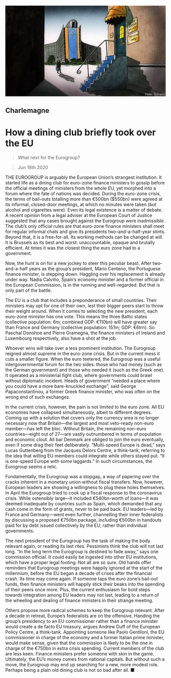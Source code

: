 ![](./images/20200620_EUD000_0.jpg)

## Charlemagne

# How a dining club briefly took over the EU

> What next for the Eurogroup?

> Jun 18th 2020

THE EUROGROUP is arguably the European Union’s strangest institution. It started life as a dining club for euro-zone finance ministers to gossip before the official meetings of ministers from the whole EU, yet morphed into a forum where the fate of nations was decided. During the euro-zone crisis, the terms of bail-outs totalling more than €500bn ($550bn) were agreed at its informal, closed-door meetings, at which no minutes were taken (but alcohol and cigarettes were). Even its legal existence is a matter of debate. A recent opinion from a legal adviser at the European Court of Justice suggested that any cases brought against the Eurogroup were inadmissible. The club’s only official rules are that euro-zone finance ministers shall meet for regular informal chats and give its presidents two-and-a-half-year stints. Beyond that, it is a free-for-all. Its working methods can be changed at will. It is Brussels as its best and worst: unaccountable, opaque and brutally efficient. At times it was the closest thing the euro zone had to a government.

Now, the hunt is on for a new jockey to steer this peculiar beast. After two-and-a-half years as the group’s president, Mário Centeno, the Portuguese finance minister, is stepping down. Haggling over his replacement is already under way. Nadia Calviño, Spain’s economy minister and a former official in the European Commission, is in the running and well-regarded. But that is only part of the battle.

The EU is a club that includes a preponderance of small countries. Their ministers may opt for one of their own, lest their bigger peers start to throw their weight around. When it comes to selecting the new president, each euro-zone minister has one vote. This means the three Baltic states (collective population: 6m; combined GDP: €110bn) will have greater say than France and Germany (collective population: 151m; GDP: €6trn). So Paschal Donohoe and Pierre Gramegna, the finance ministers of Ireland and Luxembourg respectively, also have a shot at the job.

Whoever wins will take over a less prominent institution. The Eurogroup reigned almost supreme in the euro-zone crisis. But in the current mess it cuts a smaller figure. When the euro teetered, the Eurogroup was a useful intergovernmental forum for the two sides: those who had money (such as the German government) and those who needed it (such as the Greek one). It operated as a ministerial fight club, where governments could brawl without diplomatic incident. Heads of government “needed a place where you could have a more bare-knuckled exchange”, said George Papaconstantinou, a former Greek finance minister, who was often on the wrong end of such exchanges.

In the current crisis, however, the pain is not limited to the euro zone. All EU economies have collapsed simultaneously, albeit to different degrees. Coming up with a solution that covers only the currency area is no longer necessary now that Britain—the largest and most veto-ready non-euro member—has left the bloc. Without Britain, the remaining non-euro countries—eight out of 27—are vastly outnumbered in terms of population and economic clout. All bar Denmark are obliged to join the euro eventually, even if some drag their feet deliberately. “Multi-speed Europe is dead,” says Lucas Guttenberg from the Jacques Delors Centre, a think-tank, referring to the idea that willing EU members could integrate while others stayed put. “It is one-speed Europe with some laggards.” In such circumstances, the Eurogroup seems a relic.

Fundamentally, the Eurogroup was a stopgap, a way of papering over the cracks inherent in a monetary union without fiscal transfers. Now, however, European leaders are showing a willingness to plug these holes themselves. In April the Eurogroup tried to cook up a fiscal response to the coronavirus crisis. While ostensibly large—it included €540bn-worth of loans—it was deemed inadequate by countries such as Spain, which demanded that any cash come in the form of grants, never to be paid back. EU leaders—led by France and Germany—went even further, channelling their inner federalists by discussing a proposed €750bn package, including €500bn in handouts paid for by debt issued collectively by the EU, rather than individual governments.

The next president of the Eurogroup has the task of making the body relevant again, or reading its last rites. Pessimists think the club will not last long. “In the long term the Eurogroup is destined to fade away,” says one commission official. It could easily be ingested into other EU institutions, which have a proper legal footing. Not all are so sure. Old hands offer reminders that Eurogroup meetings were happily ignored at the start of the millennium, before the EU began a decade of crises after the financial crash. Its time may come again. If someone taps the euro zone’s bail-out funds, then finance ministers will happily stick their beaks into the spending of their peers once more. Plus, the current enthusiasm for bold steps towards integration among EU leaders may not last, leading to a return of the wheeling and dealing of finance ministers in their strange meeting.

Others propose more radical schemes to keep the Eurogroup relevant. After a decade in retreat, Europe’s federalists are on the offensive. Handing the group’s presidency to an EU commissioner rather than a finance minister would create a de facto EU treasury, argues Andrew Duff of the European Policy Centre, a think-tank. Appointing someone like Paolo Gentiloni, the EU commissioner in charge of the economy and a former Italian prime minister, would make sense, given that the commission is likely to be the one in charge of the €750bn in extra crisis spending. Current members of the club are less keen. Finance ministers prefer someone with skin in the game. Ultimately, the EU’s money comes from national capitals. But without such a move, the Eurogroup may end up searching for a new, more modest role. Perhaps being a plain old dining club is not so bad after all. ■